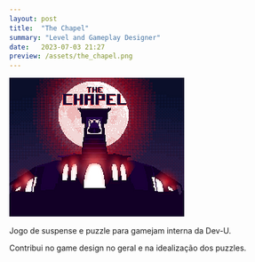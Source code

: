 ```yaml
---
layout: post
title:  "The Chapel"
summary: "Level and Gameplay Designer"
date:   2023-07-03 21:27
preview: /assets/the_chapel.png
---
```


![Picture 1](/assets/the_chapel.png)

Jogo de suspense e puzzle para gamejam interna da Dev-U.

Contribui no game design no geral e na idealização dos puzzles.
